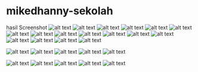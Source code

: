 # mikedhanny-sekolah
hasil Screenshot
![alt text](https://github.com/MikeDhanny/mikedhanny-sekolah/blob/master/Screenshots/Screenshot%20(1).png)
![alt text](https://github.com/MikeDhanny/mikedhanny-sekolah/blob/master/Screenshots/Screenshot%20(2).png)
![alt text](https://github.com/MikeDhanny/mikedhanny-sekolah/blob/master/Screenshots/Screenshot%20(3).png)
![alt text](https://github.com/MikeDhanny/mikedhanny-sekolah/blob/master/Screenshots/Screenshot%20(4).png)
![alt text](https://github.com/MikeDhanny/mikedhanny-sekolah/blob/master/Screenshots/Screenshot%20(5).png)
![alt text](https://github.com/MikeDhanny/mikedhanny-sekolah/blob/master/Screenshots/Screenshot%20(6).png)
![alt text](https://github.com/MikeDhanny/mikedhanny-sekolah/blob/master/Screenshots/Screenshot%20(7).png)
![alt text](https://github.com/MikeDhanny/mikedhanny-sekolah/blob/master/Screenshots/Screenshot%20(8).png)
![alt text](https://github.com/MikeDhanny/mikedhanny-sekolah/blob/master/Screenshots/Screenshot%20(9).png)
![alt text](https://github.com/MikeDhanny/mikedhanny-sekolah/blob/master/Screenshots/Screenshot%20(10).png)
![alt text](https://github.com/MikeDhanny/mikedhanny-sekolah/blob/master/Screenshots/Screenshot%20(11).png)
![alt text](https://github.com/MikeDhanny/mikedhanny-sekolah/blob/master/Screenshots/Screenshot%20(12).png)
![alt text](https://github.com/MikeDhanny/mikedhanny-sekolah/blob/master/Screenshots/Screenshot%20(13).png)
![alt text](https://github.com/MikeDhanny/mikedhanny-sekolah/blob/master/Screenshots/Screenshot%20(14).png)
![alt text](https://github.com/MikeDhanny/mikedhanny-sekolah/blob/master/Screenshots/Screenshot%20(15).png)
![alt text](https://github.com/MikeDhanny/mikedhanny-sekolah/blob/master/Screenshots/Screenshot%20(16).png)
![alt text](https://github.com/MikeDhanny/mikedhanny-sekolah/blob/master/Screenshots/Screenshot%20(17).png)


![alt text](https://github.com/MikeDhanny/mikedhanny-sekolah/blob/master/Screenshots/Screenshot%20(17).png)
![alt text](https://github.com/MikeDhanny/mikedhanny-sekolah/blob/master/Screenshots/Screenshot%20(18).png)
![alt text](https://github.com/MikeDhanny/mikedhanny-sekolah/blob/master/Screenshots/Screenshot%20(19).png)
![alt text](https://github.com/MikeDhanny/mikedhanny-sekolah/blob/master/Screenshots/Screenshot%20(20).png)
![alt text](https://github.com/MikeDhanny/mikedhanny-sekolah/blob/master/Screenshots/Screenshot%20(21).png)

![alt text](https://github.com/MikeDhanny/mikedhanny-sekolah/blob/master/Screenshots/Screenshot%20(22).png)
![alt text](https://github.com/MikeDhanny/mikedhanny-sekolah/blob/master/Screenshots/Screenshot%20(23).png)
![alt text](https://github.com/MikeDhanny/mikedhanny-sekolah/blob/master/Screenshots/Screenshot%20(24).png)
![alt text](https://github.com/MikeDhanny/mikedhanny-sekolah/blob/master/Screenshots/Screenshot%20(25).png)
![alt text](https://github.com/MikeDhanny/mikedhanny-sekolah/blob/master/Screenshots/Screenshot%20(26).png)
